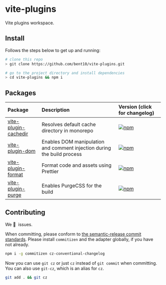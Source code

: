 # vite-plugins

Vite plugins workspace.

## Install

Follows the steps below to get up and running:

```bash
# clone this repo
> git clone https://github.com/bent10/vite-plugins.git

# go to the project directory and install dependencies
> cd vite-plugins && npm i
```

## Packages

| Package                                          | Description                                                             | Version (click for changelog)                                                                      |
| :----------------------------------------------- | :---------------------------------------------------------------------- | :------------------------------------------------------------------------------------------------- |
| [vite-plugin-cachedir](packages/plugin-cachedir) | Resolves default cache directory in monorepo                            | [![npm](https://img.shields.io/npm/v/vite-plugin-cachedir)](packages/plugin-cachedir/changelog.md) |
| [vite-plugin-dom](packages/plugin-dom)           | Enables DOM manipulation and comment injection during the build process | [![npm](https://img.shields.io/npm/v/vite-plugin-dom)](packages/plugin-dom/changelog.md)           |
| [vite-plugin-format](packages/plugin-format)     | Format code and assets using Prettier                                   | [![npm](https://img.shields.io/npm/v/vite-plugin-format)](packages/plugin-format/changelog.md)     |
| [vite-plugin-purge](packages/plugin-purge)       | Enables PurgeCSS for the build                                          | [![npm](https://img.shields.io/npm/v/vite-plugin-purge)](packages/plugin-purge/changelog.md)       |

## Contributing

We 💛&nbsp; issues.

When committing, please conform to [the semantic-release commit standards](https://www.conventionalcommits.org/). Please install `commitizen` and the adapter globally, if you have not already.

```bash
npm i -g commitizen cz-conventional-changelog
```

Now you can use `git cz` or just `cz` instead of `git commit` when committing. You can also use `git-cz`, which is an alias for `cz`.

```bash
git add . && git cz
```
